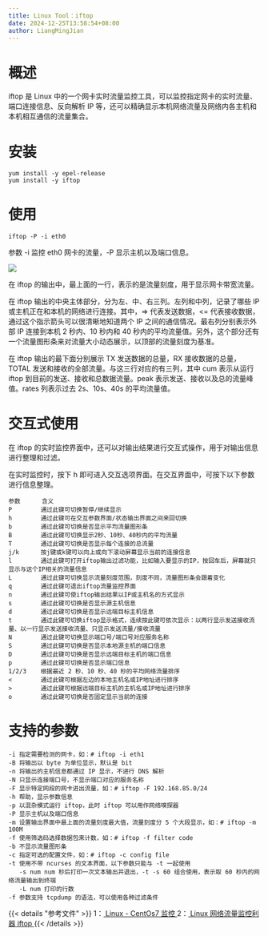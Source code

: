```yaml
---
title: Linux Tool：iftop
date: 2024-12-25T13:58:54+08:00
author: LiangMingJian
---
```


# 概述

iftop 是 Linux 中的一个网卡实时流量监控工具，可以监控指定网卡的实时流量、端口连接信息、反向解析 IP 等，还可以精确显示本机网络流量及网络内各主机和本机相互通信的流量集合。

# 安装

```shell
yum install -y epel-release
yum install -y iftop 
```

# 使用

```shell
iftop -P -i eth0
```

参数 -i 监控 eth0 网卡的流量，-P 显示主机以及端口信息。

![](/_images/drawingbed/img/202401031117271.png)

在 iftop 的输出中，最上面的一行，表示的是流量刻度，用于显示网卡带宽流量。

在 iftop 输出的中央主体部分，分为左、中、右三列。左列和中列，记录了哪些 IP 或主机正在和本机的网络进行连接。其中，=> 代表发送数据，<= 代表接收数据，通过这个指示箭头可以很清晰地知道两个 IP 之间的通信情况。最右列分别表示外部 IP 连接到本机 2 秒内、10 秒内和 40 秒内的平均流量值。另外，这个部分还有一个流量图形条来对流量大小动态展示，以顶部的流量刻度为基准。

在 iftop 输出的最下面分别展示 TX 发送数据的总量，RX 接收数据的总量，TOTAL 发送和接收的全部流量。与这三行对应的有三列，其中 cum 表示从运行 iftop 到目前的发送、接收和总数据流量。peak 表示发送、接收以及总的流量峰值。rates 列表示过去 2s、10s、40s 的平均流量值。

# 交互式使用

在 iftop 的实时监控界面中，还可以对输出结果进行交互式操作，用于对输出信息进行整理和过滤。

在实时监控时，按下 h 即可进入交互选项界面。在交互界面中，可按下以下参数进行信息整理。

```
参数      含义
P        通过此键可切换暂停/继续显示
h        通过此键可在交互参数界面/状态输出界面之间来回切换
b        通过此键可切换是否显示平均流量图形条
B        通过此键可切换显示2秒、10秒、40秒内的平均流量
T        通过此键可切换是否显示每个连接的总流量
j/k      按j键或k键可以向上或向下滚动屏幕显示当前的连接信息
l        通过此键可打开iftop输出过滤功能，比如输入要显示的IP，按回车后，屏幕就只显示与这个IP相关的流量信息
L        通过此键可切换显示流量刻度范围，刻度不同，流量图形条会跟着变化
q        通过此键可退出iftop流量监控界面
n        通过此键可使iftop输出结果以IP或主机名的方式显示
s        通过此键可切换是否显示源主机信息
d        通过此键可切换是否显示远端目标主机信息
t        通过此键可切换iftop显示格式，连续按此键可依次显示：以两行显示发送接收流量、以一行显示发送接收流量、只显示发送流量/接收流量
N        通过此键可切换显示端口号/端口号对应服务名称
S        通过此键可切换是否显示本地源主机的端口信息
D        通过此键可切换是否显示远端目标主机的端口信息
p        通过此键可切换是否显示端口信息
1/2/3    根据最近 2 秒、10 秒、40 秒的平均网络流量排序
<        通过此键可根据左边的本地主机名或IP地址进行排序
>        通过此键可根据远端目标主机的主机名或IP地址进行排序
o        通过此键可切换是否固定显示当前的连接
```

# 支持的参数

```
-i 指定需要检测的网卡，如：# iftop -i eth1
-B 将输出以 byte 为单位显示，默认是 bit
-n 将输出的主机信息都通过 IP 显示，不进行 DNS 解析 
-N 只显示连接端口号，不显示端口对应的服务名称
-F 显示特定网段的网卡进出流量，如：# iftop -F 192.168.85.0/24
-h 帮助，显示参数信息
-p 以混杂模式运行 iftop，此时 iftop 可以用作网络嗅探器
-P 显示主机以及端口信息
-m 设置输出界面中最上面的流量刻度最大值，流量刻度分 5 个大段显示，如：# iftop -m 100M
-f 使用筛选码选择数据包来计数，如：# iftop -f filter code
-b 不显示流量图形条
-c 指定可选的配置文件，如：# iftop -c config file
-t 使用不带 ncurses 的文本界面，以下参数只能与 -t 一起使用
   -s num num 秒后打印一次文本输出并退出，-t -s 60 组合使用，表示取 60 秒内的网络流量输出到终端
   -L num 打印的行数
-f 参数支持 tcpdump 的语法，可以使用各种过滤条件
```

{{< details "参考文件" >}} 
1：[ Linux - CentOs7 监控 ](https://blog.csdn.net/u012374381/article/details/129836203)
2：[ Linux 网络流量监控利器 iftop ](https://blog.csdn.net/qq_40907977/article/details/115066452)
{{< /details >}}
